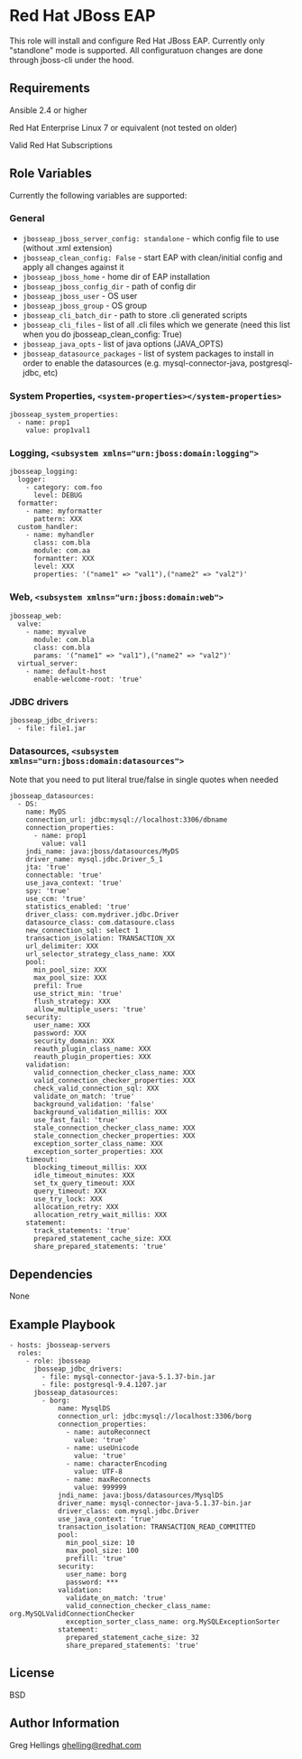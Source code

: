 Red Hat JBoss EAP
===========

This role will install and configure Red Hat JBoss EAP. Currently only
"standlone" mode is supported. All configuratuon changes are done through
jboss-cli under the hood.

Requirements
------------

Ansible 2.4 or higher

Red Hat Enterprise Linux 7 or equivalent (not tested on older)

Valid Red Hat Subscriptions

Role Variables
--------------

Currently the following variables are supported:

### General

* `jbosseap_jboss_server_config: standalone` - which config file to use
  (without .xml extension)
* `jbosseap_clean_config: False` - start EAP with clean/initial config and
  apply all changes against it
* `jbosseap_jboss_home` - home dir of EAP installation
* `jbosseap_jboss_config_dir` - path of config dir
* `jbosseap_jboss_user` - OS user
* `jbosseap_jboss_group` - OS group
* `jbosseap_cli_batch_dir` - path to store .cli generated scripts
* `jbosseap_cli_files` - list of all .cli files which we generate (need this
  list when you do jbosseap_clean_config: True)
* `jbosseap_java_opts` - list of java options (JAVA_OPTS)
* `jbosseap_datasource_packages` - list of system packages to install in order
  to enable the datasources (e.g. mysql-connector-java, postgresql-jdbc, etc)

### System Properties, `<system-properties></system-properties>`
```
jbosseap_system_properties:
  - name: prop1
    value: prop1val1
```

### Logging, `<subsystem xmlns="urn:jboss:domain:logging">`
```
jbosseap_logging:
  logger:
    - category: com.foo
      level: DEBUG
  formatter:
    - name: myformatter
      pattern: XXX
  custom_handler:
    - name: myhandler
      class: com.bla
      module: com.aa
      formantter: XXX
      level: XXX
      properties: '("name1" => "val1"),("name2" => "val2")'
```

### Web, `<subsystem xmlns="urn:jboss:domain:web">`
```
jbosseap_web:
  valve:
    - name: myvalve
      module: com.bla
      class: com.bla
      params: '("name1" => "val1"),("name2" => "val2")'
  virtual_server:
    - name: default-host
      enable-welcome-root: 'true'
```

### JDBC drivers
```
jbosseap_jdbc_drivers:
  - file: file1.jar
```

### Datasources, `<subsystem xmlns="urn:jboss:domain:datasources">`
Note that you need to put literal true/false in single quotes when needed
```
jbosseap_datasources:
  - DS:
    name: MyDS
    connection_url: jdbc:mysql://localhost:3306/dbname
    connection_properties:
      - name: prop1
        value: val1
    jndi_name: java:jboss/datasources/MyDS
    driver_name: mysql.jdbc.Driver_5_1
    jta: 'true'
    connectable: 'true'
    use_java_context: 'true'
    spy: 'true'
    use_ccm: 'true'
    statistics_enabled: 'true'
    driver_class: com.mydriver.jdbc.Driver
    datasource_class: com.datasoure.class
    new_connection_sql: select 1
    transaction_isolation: TRANSACTION_XX
    url_delimiter: XXX
    url_selector_strategy_class_name: XXX
    pool:
      min_pool_size: XXX
      max_pool_size: XXX
      prefil: True
      use_strict_min: 'true'
      flush_strategy: XXX
      allow_multiple_users: 'true'
    security:
      user_name: XXX
      password: XXX
      security_domain: XXX
      reauth_plugin_class_name: XXX
      reauth_plugin_properties: XXX
    validation:
      valid_connection_checker_class_name: XXX
      valid_connection_checker_properties: XXX
      check_valid_connection_sql: XXX
      validate_on_match: 'true'
      background_validation: 'false'
      background_validation_millis: XXX
      use_fast_fail: 'true'
      stale_connection_checker_class_name: XXX
      stale_connection_checker_properties: XXX
      exception_sorter_class_name: XXX
      exception_sorter_properties: XXX
    timeout:
      blocking_timeout_millis: XXX
      idle_timeout_minutes: XXX
      set_tx_query_timeout: XXX
      query_timeout: XXX
      use_try_lock: XXX
      allocation_retry: XXX
      allocation_retry_wait_millis: XXX
    statement:
      track_statements: 'true'
      prepared_statement_cache_size: XXX
      share_prepared_statements: 'true'
```


Dependencies
------------

None

Example Playbook
----------------

```
- hosts: jbosseap-servers
  roles:
    - role: jbosseap
      jbosseap_jdbc_drivers:
        - file: mysql-connector-java-5.1.37-bin.jar
        - file: postgresql-9.4.1207.jar
      jbosseap_datasources:
        - borg:
            name: MysqlDS
            connection_url: jdbc:mysql://localhost:3306/borg
            connection_properties:
              - name: autoReconnect
                value: 'true'
              - name: useUnicode
                value: 'true'
              - name: characterEncoding
                value: UTF-8
              - name: maxReconnects
                value: 999999
            jndi_name: java:jboss/datasources/MysqlDS
            driver_name: mysql-connector-java-5.1.37-bin.jar
            driver_class: com.mysql.jdbc.Driver
            use_java_context: 'true'
            transaction_isolation: TRANSACTION_READ_COMMITTED
            pool:
              min_pool_size: 10
              max_pool_size: 100
              prefill: 'true'
            security:
              user_name: borg
              password: ***
            validation:
              validate_on_match: 'true'
              valid_connection_checker_class_name: org.MySQLValidConnectionChecker
              exception_sorter_class_name: org.MySQLExceptionSorter
            statement:
              prepared_statement_cache_size: 32
              share_prepared_statements: 'true'
```

License
-------

BSD

Author Information
------------------

Greg Hellings <ghelling@redhat.com>
